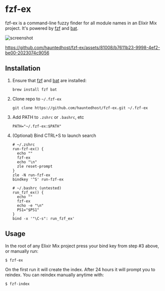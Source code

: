 # fzf-ex

fzf-ex is a command-line fuzzy finder for all module names in an Elixir Mix project. It's powered by [fzf](https://github.com/junegunn/fzf) and [bat](https://github.com/sharkdp/bat).

![screenshot](https://github.com/hauntedhost/fzf-ex/assets/81008/64923ecb-b343-4c97-ac53-0f9eb2a6b10b)

https://github.com/hauntedhost/fzf-ex/assets/81008/b7611b23-9998-4ef2-be00-2023074c9056

## Installation

1. Ensure that [fzf](https://github.com/junegunn/fzf) and [bat](https://github.com/sharkdp/bat) are installed:
   ```
   brew install fzf bat
   ```
2. Clone repo to `~/.fzf-ex`
   ```shell
   git clone https://github.com/hauntedhost/fzf-ex.git ~/.fzf-ex
   ```
3. Add PATH to `.zshrc` or `.bashrc`, etc
   ```shell
   PATH="~/.fzf-ex:$PATH"
   ```
4. (Optional) Bind CTRL+S to launch search
   ```shell
   # ~/.zshrc
   run-fzf-ex() {
     echo ""
     fzf-ex
     echo "\n"
     zle reset-prompt
   }
   zle -N run-fzf-ex
   bindkey '^S' run-fzf-ex
   ```

   ```shell
   # ~/.bashrc (untested)
   run_fzf_ex() {
     echo ""
     fzf-ex
     echo -e "\n"
     PS1="$PS1"
   }
   bind -x '"\C-s": run_fzf_ex'
   ```

## Usage

In the root of any Elixir Mix project press your bind key from step #3 above, or manually run:

```shell
$ fzf-ex
```

On the first run it will create the index. After 24 hours it will prompt you to reindex. You can reindex manually anytime with:

```shell
$ fzf-index
```
